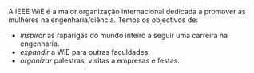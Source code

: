 A IEEE WiE é a maior organização internacional dedicada a promover as mulheres na engenharia/ciência.
Temos os objectivos de:

* *inspirar* as raparigas do mundo inteiro a seguir uma carreira na engenharia.
* *expandir* a WiE para outras faculdades.
* *organizar* palestras, visitas a empresas e festas.
